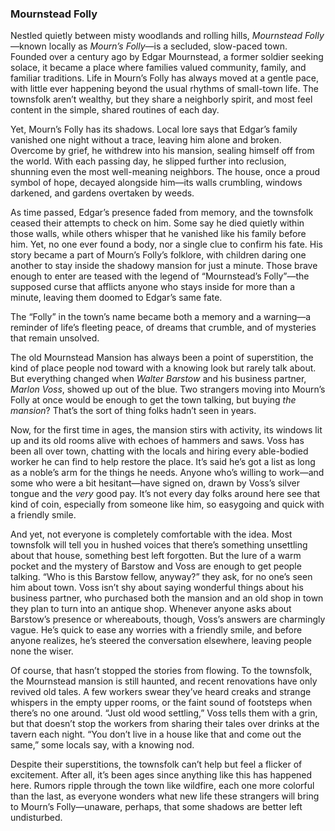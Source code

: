 
### Mournstead Folly
Nestled quietly between misty woodlands and rolling hills, _Mournstead Folly_—known locally as _Mourn’s Folly_—is a secluded, slow-paced town. Founded over a century ago by Edgar Mournstead, a former soldier seeking solace, it became a place where families valued community, family, and familiar traditions. Life in Mourn’s Folly has always moved at a gentle pace, with little ever happening beyond the usual rhythms of small-town life. The townsfolk aren’t wealthy, but they share a neighborly spirit, and most feel content in the simple, shared routines of each day.

Yet, Mourn’s Folly has its shadows. Local lore says that Edgar’s family vanished one night without a trace, leaving him alone and broken. Overcome by grief, he withdrew into his mansion, sealing himself off from the world. With each passing day, he slipped further into reclusion, shunning even the most well-meaning neighbors. The house, once a proud symbol of hope, decayed alongside him—its walls crumbling, windows darkened, and gardens overtaken by weeds.

As time passed, Edgar’s presence faded from memory, and the townsfolk ceased their attempts to check on him. Some say he died quietly within those walls, while others whisper that he vanished like his family before him. Yet, no one ever found a body, nor a single clue to confirm his fate. His story became a part of Mourn’s Folly’s folklore, with children daring one another to stay inside the shadowy mansion for just a minute. Those brave enough to enter are teased with the legend of “Mournstead’s Folly”—the supposed curse that afflicts anyone who stays inside for more than a minute, leaving them doomed to Edgar’s same fate.

The “Folly” in the town’s name became both a memory and a warning—a reminder of life’s fleeting peace, of dreams that crumble, and of mysteries that remain unsolved.

The old Mournstead Mansion has always been a point of superstition, the kind of place people nod toward with a knowing look but rarely talk about. But everything changed when _Walter Barstow_ and his business partner, _Marlon Voss_, showed up out of the blue. Two strangers moving into Mourn’s Folly at once would be enough to get the town talking, but buying _the mansion_? That’s the sort of thing folks hadn’t seen in years.

Now, for the first time in ages, the mansion stirs with activity, its windows lit up and its old rooms alive with echoes of hammers and saws. Voss has been all over town, chatting with the locals and hiring every able-bodied worker he can find to help restore the place. It’s said he’s got a list as long as a noble’s arm for the things he needs. Anyone who’s willing to work—and some who were a bit hesitant—have signed on, drawn by Voss’s silver tongue and the _very_ good pay. It’s not every day folks around here see that kind of coin, especially from someone like him, so easygoing and quick with a friendly smile.

And yet, not everyone is completely comfortable with the idea. Most townsfolk will tell you in hushed voices that there’s something unsettling about that house, something best left forgotten. But the lure of a warm pocket and the mystery of Barstow and Voss are enough to get people talking. “Who is this Barstow fellow, anyway?” they ask, for no one’s seen him about town. Voss isn’t shy about saying wonderful things about his business partner, who purchased both the mansion and an old shop in town they plan to turn into an antique shop. Whenever anyone asks about Barstow’s presence or whereabouts, though, Voss’s answers are charmingly vague. He’s quick to ease any worries with a friendly smile, and before anyone realizes, he’s steered the conversation elsewhere, leaving people none the wiser.

Of course, that hasn’t stopped the stories from flowing. To the townsfolk, the Mournstead mansion is still haunted, and recent renovations have only revived old tales. A few workers swear they’ve heard creaks and strange whispers in the empty upper rooms, or the faint sound of footsteps when there’s no one around. “Just old wood settling,” Voss tells them with a grin, but that doesn’t stop the workers from sharing their tales over drinks at the tavern each night. “You don’t live in a house like that and come out the same,” some locals say, with a knowing nod.

Despite their superstitions, the townsfolk can’t help but feel a flicker of excitement. After all, it’s been ages since anything like this has happened here. Rumors ripple through the town like wildfire, each one more colorful than the last, as everyone wonders what new life these strangers will bring to Mourn’s Folly—unaware, perhaps, that some shadows are better left undisturbed.
